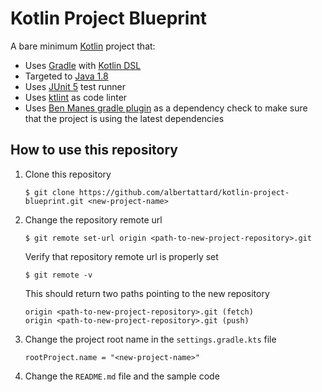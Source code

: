 # Kotlin Project Blueprint

A bare minimum [Kotlin](https://kotlinlang.org/) project that:

* Uses [Gradle](https://gradle.org/) with [Kotlin DSL](https://docs.gradle.org/current/userguide/kotlin_dsl.html)
* Targeted to [Java 1.8](https://www.oracle.com/technetwork/java/javase/overview/index.html)
* Uses [JUnit 5](https://junit.org/junit5/) test runner
* Uses [ktlint](https://github.com/pinterest/ktlint) as code linter
* Uses [Ben Manes gradle plugin](https://github.com/ben-manes/gradle-versions-plugin) as a dependency check to make sure that the project is using the latest dependencies


## How to use this repository

1. Clone this repository

    ```
    $ git clone https://github.com/albertattard/kotlin-project-blueprint.git <new-project-name>
    ```

1. Change the repository remote url

    ```
    $ git remote set-url origin <path-to-new-project-repository>.git
    ```

    Verify that repository remote url is properly set

    ```
    $ git remote -v
    ```

    This should return two paths pointing to the new repository

    ```
    origin <path-to-new-project-repository>.git (fetch)
    origin <path-to-new-project-repository>.git (push)
    ```

1. Change the project root name in the `settings.gradle.kts` file

    ```
    rootProject.name = "<new-project-name>"
    ```

1. Change the `README.md` file and the sample code
